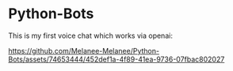 # Python-Bots


This is my first voice chat which works via openai: 

https://github.com/Melanee-Melanee/Python-Bots/assets/74653444/452def1a-4f89-41ea-9736-07fbac802027

